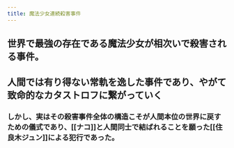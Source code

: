 ```yaml
---
title: 魔法少女連続殺害事件
---
```


## 世界で最強の存在である魔法少女が相次いで殺害される事件。

## 人間では有り得ない常軌を逸した事件であり、やがて致命的なカタストロフに繋がっていく
### しかし、実はその殺害事件全体の構造こそが人間本位の世界に戻すための儀式であり、[[ナコ]]と人間同士で結ばれることを願った[[住良木ジュン]]による犯行であった。
